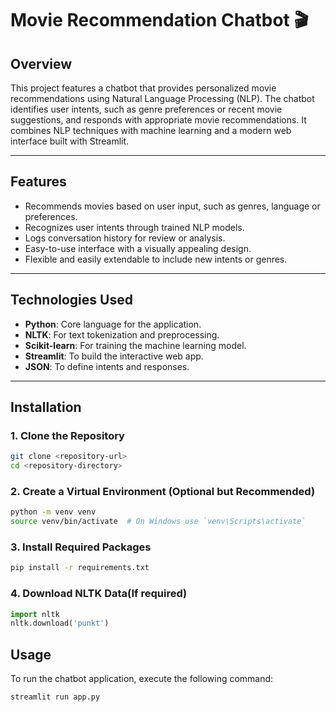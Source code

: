 # Movie Recommendation Chatbot 🎬

## Overview
This project features a chatbot that provides personalized movie recommendations using Natural Language Processing (NLP). The chatbot identifies user intents, such as genre preferences or recent movie suggestions, and responds with appropriate movie recommendations. It combines NLP techniques with machine learning and a modern web interface built with Streamlit.

---

## Features
- Recommends movies based on user input, such as genres, language or preferences.
- Recognizes user intents through trained NLP models.
- Logs conversation history for review or analysis.
- Easy-to-use interface with a visually appealing design.
- Flexible and easily extendable to include new intents or genres.

---

## Technologies Used
- **Python**: Core language for the application.
- **NLTK**: For text tokenization and preprocessing.
- **Scikit-learn**: For training the machine learning model.
- **Streamlit**: To build the interactive web app.
- **JSON**: To define intents and responses.

---

## Installation

### 1. Clone the Repository
```bash
git clone <repository-url>
cd <repository-directory>
```

### 2. Create a Virtual Environment (Optional but Recommended)
```bash
python -m venv venv
source venv/bin/activate  # On Windows use `venv\Scripts\activate`
```


### 3. Install Required Packages
```bash
pip install -r requirements.txt
```

### 4. Download NLTK Data(If required)
```python
import nltk
nltk.download('punkt')
```

## Usage
To run the chatbot application, execute the following command:
```bash
streamlit run app.py
